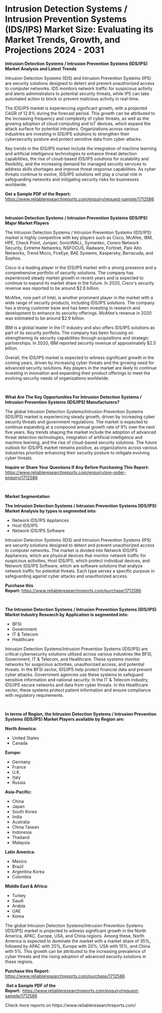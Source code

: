 <p><h1>Intrusion Detection Systems / Intrusion Prevention Systems (IDS/IPS) Market Size: Evaluating its Market Trends, Growth, and Projections 2024 - 2031</h1></p><p><strong>Intrusion Detection Systems / Intrusion Prevention Systems (IDS/IPS) Market Analysis and Latest Trends</strong></p>
<p><p>Intrusion Detection Systems (IDS) and Intrusion Prevention Systems (IPS) are security solutions designed to detect and prevent unauthorized access to computer networks. IDS monitors network traffic for suspicious activity and alerts administrators to potential security threats, while IPS can take automated action to block or prevent malicious activity in real-time.</p><p>The IDS/IPS market is experiencing significant growth, with a projected CAGR of 12.8% during the forecast period. This growth can be attributed to the increasing frequency and complexity of cyber threats, as well as the growing adoption of cloud computing and IoT devices, which expand the attack surface for potential intruders. Organizations across various industries are investing in IDS/IPS solutions to strengthen their cybersecurity posture and protect sensitive data from cyber attacks.</p><p>Key trends in the IDS/IPS market include the integration of machine learning and artificial intelligence technologies to enhance threat detection capabilities, the rise of cloud-based IDS/IPS solutions for scalability and flexibility, and the increasing demand for managed security services to address skills shortages and improve threat response capabilities. As cyber threats continue to evolve, IDS/IPS solutions will play a crucial role in safeguarding networks and mitigating security risks for businesses worldwide.</p></p>
<p><strong>Get a Sample PDF of the Report:&nbsp;</strong> <a href="https://www.reliableresearchreports.com/enquiry/request-sample/1712586">https://www.reliableresearchreports.com/enquiry/request-sample/1712586</a></p>
<p>&nbsp;</p>
<p><strong>Intrusion Detection Systems / Intrusion Prevention Systems (IDS/IPS) Major Market Players</strong></p>
<p><p>The Intrusion Detection Systems / Intrusion Prevention Systems (IDS/IPS) market is highly competitive with key players such as Cisco, McAfee, IBM, HPE, Check Point, Juniper, SonicWALL, Symantec, Corero Network Security, Extreme Networks, NSFOCUS, Radware, Fortinet, Palo Alto Networks, Trend Micro, FireEye, BAE Systems, Kaspersky, Barracuda, and Sophos.</p><p>Cisco is a leading player in the IDS/IPS market with a strong presence and a comprehensive portfolio of security solutions. The company has experienced steady market growth in recent years and is expected to continue to expand its market share in the future. In 2020, Cisco's security revenue was reported to be around $2.6 billion.</p><p>McAfee, now part of Intel, is another prominent player in the market with a wide range of security products, including IDS/IPS solutions. The company has a strong customer base and has been investing in research and development to enhance its security offerings. McAfee's revenue in 2020 was estimated to be around $2.9 billion.</p><p>IBM is a global leader in the IT industry and also offers IDS/IPS solutions as part of its security portfolio. The company has been focusing on strengthening its security capabilities through acquisitions and strategic partnerships. In 2020, IBM reported security revenue of approximately $2.5 billion.</p><p>Overall, the IDS/IPS market is expected to witness significant growth in the coming years, driven by increasing cyber threats and the growing need for advanced security solutions. Key players in the market are likely to continue investing in innovation and expanding their product offerings to meet the evolving security needs of organizations worldwide.</p></p>
<p>&nbsp;</p>
<p><strong>What Are The Key Opportunities For Intrusion Detection Systems / Intrusion Prevention Systems (IDS/IPS) Manufacturers?</strong></p>
<p><p>The global Intrusion Detection Systems/Intrusion Prevention Systems (IDS/IPS) market is experiencing steady growth, driven by increasing cyber security threats and government regulations. The market is expected to continue expanding at a compound annual growth rate of 9% over the next five years. Key trends shaping the market include the adoption of advanced threat detection technologies, integration of artificial intelligence and machine learning, and the rise of cloud-based security solutions. The future outlook for IDS/IPS market remains positive, as organizations across various industries prioritize enhancing their security posture to mitigate evolving cyber threats.</p></p>
<p><strong>Inquire or Share Your Questions If Any Before Purchasing This Report:</strong> <a href="https://www.reliableresearchreports.com/enquiry/pre-order-enquiry/1712586">https://www.reliableresearchreports.com/enquiry/pre-order-enquiry/1712586</a></p>
<p>&nbsp;</p>
<p><strong>Market Segmentation</strong></p>
<p><strong>The Intrusion Detection Systems / Intrusion Prevention Systems (IDS/IPS) Market Analysis by types is segmented into:</strong></p>
<p><ul><li>Network IDS/IPS Appliances</li><li>Host IDS/IPS</li><li>Network IDS/IPS Software</li></ul></p>
<p><p>Intrusion Detection Systems (IDS) and Intrusion Prevention Systems (IPS) are security solutions designed to detect and prevent unauthorized access to computer networks. The market is divided into Network IDS/IPS Appliances, which are physical devices that monitor network traffic for suspicious activities, Host IDS/IPS, which protect individual devices, and Network IDS/IPS Software, which are software solutions that analyze network traffic for potential threats. Each type serves a specific purpose in safeguarding against cyber attacks and unauthorized access.</p></p>
<p><strong>Purchase this Report:&nbsp;</strong><a href="https://www.reliableresearchreports.com/purchase/1712586">https://www.reliableresearchreports.com/purchase/1712586</a></p>
<p>&nbsp;</p>
<p><strong>The Intrusion Detection Systems / Intrusion Prevention Systems (IDS/IPS) Market Industry Research by Application is segmented into:</strong></p>
<p><ul><li>BFSI</li><li>Government</li><li>IT & Telecom</li><li>Healthcare</li></ul></p>
<p><p>Intrusion Detection Systems/Intrusion Prevention Systems (IDS/IPS) are critical cybersecurity solutions utilized across various industries like BFSI, Government, IT & Telecom, and Healthcare. These systems monitor networks for suspicious activities, unauthorized access, and potential threats. In the BFSI sector, IDS/IPS help protect financial data and prevent cyber attacks. Government agencies use these systems to safeguard sensitive information and national security. In the IT & Telecom industry, IDS/IPS secure networks and data from cyber threats. In the Healthcare sector, these systems protect patient information and ensure compliance with regulatory requirements.</p></p>
<p>&nbsp;</p>
<p><strong>In terms of Region, the Intrusion Detection Systems / Intrusion Prevention Systems (IDS/IPS) Market Players available by Region are:</strong></p>
<p>
    <p> <strong> North America: </strong>
        <ul>
            <li>United States</li>
            <li>Canada</li>
        </ul>
        </p> 
    <p> <strong> Europe: </strong>
        <ul>
            <li>Germany</li>
            <li>France</li>
            <li>U.K.</li>
            <li>Italy</li>
            <li>Russia</li>
        </ul>
        </p> 
    <p> <strong> Asia-Pacific: </strong>
        <ul>
            <li>China</li>
            <li>Japan</li>
            <li>South Korea</li>
            <li>India</li>
            <li>Australia</li>
            <li>China Taiwan</li>
            <li>Indonesia</li>
            <li>Thailand</li>
            <li>Malaysia</li>
        </ul>
        </p> 
    <p> <strong> Latin America: </strong>
        <ul>
            <li>Mexico</li>
            <li>Brazil</li>
            <li>Argentina Korea</li>
            <li>Colombia</li>
        </ul>
        </p> 
    <p> <strong> Middle East & Africa: </strong>
        <ul>
            <li>Turkey</li>
            <li>Saudi</li>
            <li>Arabia</li>
            <li>UAE</li>
            <li>Korea</li>
        </ul>
    </p>
    </p>
<p><p>The global Intrusion Detection Systems/Intrusion Prevention Systems (IDS/IPS) market is projected to witness significant growth in the North America, APAC, Europe, USA, and China regions. Among these, North America is expected to dominate the market with a market share of 35%, followed by APAC with 25%, Europe with 20%, USA with 15%, and China with 5%. This growth can be attributed to the increasing prevalence of cyber threats and the rising adoption of advanced security solutions in these regions.</p></p>
<p><strong>Purchase this Report: </strong><a href="https://www.reliableresearchreports.com/purchase/1712586">https://www.reliableresearchreports.com/purchase/1712586</a></p>
<p>&nbsp;<strong>Get a Sample PDF of the Report:&nbsp;&nbsp;</strong><a href="https://www.reliableresearchreports.com/enquiry/request-sample/1712586">https://www.reliableresearchreports.com/enquiry/request-sample/1712586</a></p>
<p><strong></strong></p>
<p>Check more reports on https://www.reliableresearchreports.com/</p>